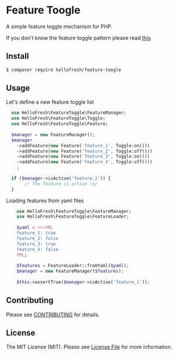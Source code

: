 # Feature Toogle

A simple feature toggle mechanism for PHP.

If you don't know the feature toggle pattern please read [this](http://martinfowler.com/bliki/FeatureToggle.html)

## Install

``` bash
$ composer require hellofresh/feature-toogle
```

## Usage

Let's define a new feature toggle list

```php
  use HelloFresh\FeatureToggle\FeatureManager;
  use HelloFresh\FeatureToggle\Toggle;
  use HelloFresh\FeatureToggle\Feature;
  
  $manager = new FeatureManager();
  $manager
    ->addFeature(new Feature('feature_1', Toggle:on()))
    ->addFeature(new Feature('feature_2', Toggle:off()))
    ->addFeature(new Feature('feature_3', Toggle:on()))
    ->addFeature(new Feature('feature_4', Toggle:off()))
    ;
  
  if ($manager->isActive('feature_2')) {
       // The feature is active \o/ 
  }
```

Loading features from yaml files

```php
    use HelloFresh\FeatureToggle\FeatureManager;
    use HelloFresh\FeatureToggle\FeatureLoader;
  
    $yaml = <<<YML
    feature_1: true
    feature_2: false
    feature_3: true
    feature_4: false
    YML;
    
    $features = FeatureLoader::fromYaml($yaml);
    $manager = new FeatureManager($features);
    
    $this->assertTrue($manager->isActive('feature_1'));
```
## Contributing

Please see [CONTRIBUTING](https://github.com/hellofresh/feature-toggle/blob/master/CONTRIBUTING.md) for details.

## License

The MIT License (MIT). Please see [License File](https://github.com/hellofresh/feature-toggle/blob/master/LICENSE) for more information.
